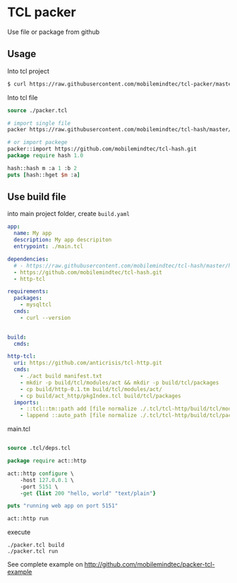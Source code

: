 # TCL packer

Use file or package from github

## Usage

Into tcl project

```bash
$ curl https://raw.githubusercontent.com/mobilemindtec/tcl-packer/master/packer.tcl > packer.tcl
```

Into tcl file

```tcl
source ./packer.tcl

# import single file
packer https://raw.githubusercontent.com/mobilemindtec/tcl-hash/master/hash.tcl

# or import packege
packer::import https://github.com/mobilemindtec/tcl-hash.git
package require hash 1.0

hash::hash m :a 1 :b 2
puts [hash::hget $m :a]
```

## Use build file

into main project folder, create `build.yaml`

```yaml
app:
  name: My app
  description: My app descripiton
  entrypoint: ./main.tcl

dependencies:
  # - https://raw.githubusercontent.com/mobilemindtec/tcl-hash/master/hash.tcl
  - https://github.com/mobilemindtec/tcl-hash.git
  - http-tcl

requirements:
  packages: 
    - mysqltcl
  cmds:
    - curl --version
  

build:
  cmds:

http-tcl:
  uri: https://github.com/anticrisis/tcl-http.git
  cmds:
    - ./act build manifest.txt
    - mkdir -p build/tcl/modules/act && mkdir -p build/tcl/packages 
    - cp build/http-0.1.tm build/tcl/modules/act/
    - cp build/act_http/pkgIndex.tcl build/tcl/packages 
  imports:
    - ::tcl::tm::path add [file normalize ./.tcl/tcl-http/build/tcl/modules]
    - lappend ::auto_path [file normalize ./.tcl/tcl-http/build/tcl/packages]

```

main.tcl

```tcl

source .tcl/deps.tcl

package require act::http

act::http configure \
	-host 127.0.0.1 \
	-port 5151 \
	-get {list 200 "hello, world" "text/plain"}

puts "running web app on port 5151"

act::http run

```

execute

```shell
./packer.tcl build
./packer.tcl run
```

See complete example on http://github.com/mobilemindtec/packer-tcl-example
